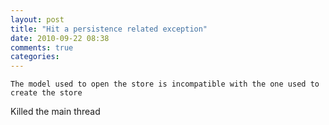 ```yaml
---
layout: post
title: "Hit a persistence related exception"
date: 2010-09-22 08:38
comments: true
categories: 
---
```


```
The model used to open the store is incompatible with the one used to create the store
```


Killed the main thread

